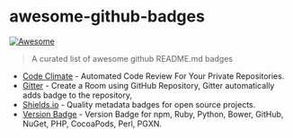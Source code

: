 # awesome-github-badges

[![Awesome](https://cdn.rawgit.com/sindresorhus/awesome/d7305f38d29fed78fa85652e3a63e154dd8e8829/media/badge.svg)](https://github.com/sindresorhus/awesome)

> A curated list of awesome github README.md badges 

+ [Code Climate](https://codeclimate.com) - Automated Code Review For Your Private Repositories. 
+ [Gitter](https://gitter.im) - Create a Room using GitHub Repository, Gitter automatically adds badge to the repository,
+ [Shields.io](http://shields.io/) - Quality metadata badges for open source projects.
+ [Version Badge](https://badge.fury.io/) - Version Badge for npm, Ruby, Python, Bower, GitHub, NuGet, PHP, CocoaPods, Perl, PGXN.